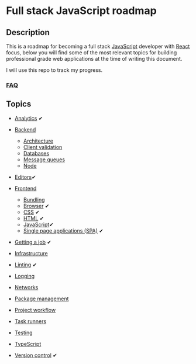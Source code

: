 # Full stack JavaScript roadmap

## Description

This is a roadmap for becoming a full stack [JavaScript](./frontend/javascript/javascript.md) developer with [React](./frontend/single_page_applications/single_page_applications.md) focus, below you will find some of the most relevant topics for building professional grade web applications at the time of writing this document.

I will use this repo to track my progress.

### [FAQ](./faq/faq.md)

## Topics

* [Analytics](./analytics/analytics.md) ✔

* [Backend](./backend/backend.md)
  * [Architecture](./backend/architecture/architecture.md)
  * [Client validation](./backend/client_validation/client_validation.md)
  * [Databases](./backend/databases/databases.md)
  * [Message queues](./backend/message_queues/message_queues.md)
  * [Node](./backend/node/node.md)

* [Editors](./editors/editors.md)✔

* [Frontend](./frontend/frontend.md)
  * [Bundling](./frontend/bundling/bundling.md)
  * [Browser](./frontend/browser/browser.md) ✔
  * [CSS](./frontend/css/css.md) ✔
  * [HTML](./frontend/html/html.md) ✔
  * [JavaScript](./frontend/javascript/javascript.md)✔
  * [Single page applications (SPA)](./frontend/single_page_applications/single_page_applications.md) ✔

* [Getting a job](./getting_a_job/getting_a_job.md) ✔
* [Infrastructure](./infrastructure/infrastructure.md)
* [Linting](./linting/linting.md) ✔
* [Logging](./logging/logging.md)
* [Networks](./networks/networks.md)
* [Package management](./package_management/package_management.md)
* [Project workflow](./project_workflow/project_workflow.md)
* [Task runners](./task_runners/task_runners.md)
* [Testing](./testing/testing.md)
* [TypeScript](./typescript/typescript.md)
* [Version control](./version_control/version_control.md) ✔
